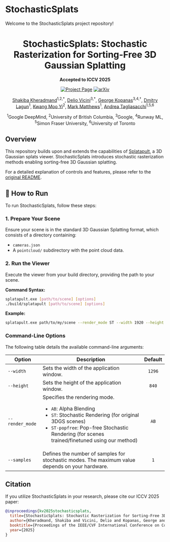 # StochasticSplats

Welcome to the StochasticSplats project repository!

<div align="center">
  <h1><b>StochasticSplats</b>: Stochastic Rasterization for Sorting-Free 3D Gaussian Splatting</h1>
  
  <p><strong>Accepted to ICCV 2025</strong></p>
  
  <p>
      <a href="https://ubc-vision.github.io/stochasticsplats/"><img src="https://img.shields.io/badge/Project-Page-blue?style=for-the-badge" alt="Project Page"></a>
      <a href="https://arxiv.org/abs/2503.24366"><img src="https://img.shields.io/badge/arXiv-2503.24366-b31b1b?style=for-the-badge" alt="arXiv"></a>
  </p>

  <p>
    <a href="https://shakibakh.github.io/">Shakiba Kheradmand</a><sup>1,2,*</sup>,
    <a href="https://dvicini.github.io/">Delio Vicini</a><sup>3,*</sup>,
    <a href="https://grgkopanas.github.io/">George Kopanas</a><sup>3,4,†</sup>,
    <a href="https://scholar.google.com/citations?user=sY8lt7AAAAAJ&hl=en">Dmitry Lagun</a><sup>1</sup>,
    <a href="https://www.cs.ubc.ca/~kmyi/">Kwang Moo Yi</a><sup>2</sup>,
    <a href="https://scholar.google.com/citations?user=glZNrscAAAAJ&hl=en">Mark Matthews</a><sup>1</sup>,
    <a href="https://theialab.ca/">Andrea Tagliasacchi</a><sup>1,5,6</sup>
  </p>

  <p>
    <sup>1</sup>Google DeepMind, <sup>2</sup>University of British Columbia, <sup>3</sup>Google, <sup>4</sup>Runway ML, <sup>5</sup>Simon Fraser University, <sup>6</sup>University of Toronto
  </p>
</div>


## Overview

This repository builds upon and extends the capabilities of [Splatapult](https://github.com/hyperlogic/splatapult), a 3D Gaussian splats viewer. StochasticSplats introduces stochastic rasterization methods enabling sorting-free 3D Gaussian splatting.

For a detailed explanation of controls and features, please refer to the [original README](https://github.com/hyperlogic/splatapult#readme).


## 🚀 How to Run

To run StochasticSplats, follow these steps:

### 1. Prepare Your Scene
Ensure your scene is in the standard 3D Gaussian Splatting format, which consists of a directory containing:
- `cameras.json`
- A `pointcloud/` subdirectory with the point cloud data.

### 2. Run the Viewer
Execute the viewer from your build directory, providing the path to your scene.

**Command Syntax:**
```sh
splatapult.exe [path/to/scene] [options]
./build/splatapult [path/to/scene] [options]
```

**Example:**
```sh
splatapult.exe path/to/my/scene --render_mode ST --width 1920 --height 1080
```

### Command-Line Options
The following table details the available command-line arguments:

| Option          | Description                                                                                                                                                                                       | Default |
|-----------------|---------------------------------------------------------------------------------------------------------------------------------------------------------------------------------------------------|:-------:|
| `--width`       | Sets the width of the application window.                                                                                                                                                         | `1296`  |
| `--height`      | Sets the height of the application window.                                                                                                                                                        | `840`   |
| `--render_mode` | Specifies the rendering mode.<ul><li>`AB`: Alpha Blending</li><li>`ST`: Stochastic Rendering (for original 3DGS scenes)</li><li>`ST-popfree`: Pop-free Stochastic Rendering (for scenes trained/finetuned using our method)</li></ul> | `AB`    |
| `--samples`     | Defines the number of samples for stochastic modes. The maximum value depends on your hardware.                                                                                                   |  `1`    |


## Citation

If you utilize StochasticSplats in your research, please cite our ICCV 2025 paper:

```bibtex
@inproceedings{kv2025stochasticsplats,
  title={StochasticSplats: Stochastic Rasterization for Sorting-Free 3D Gaussian Splatting},
  author={Kheradmand, Shakiba and Vicini, Delio and Kopanas, George and Lagun, Dmitry and Yi, Kwang Moo and Matthews, Mark and Tagliasacchi, Andrea},
  booktitle={Proceedings of the IEEE/CVF International Conference on Computer Vision (ICCV)},
  year={2025}
}

```
